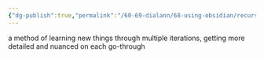 ```yaml
---
{"dg-publish":true,"permalink":"/60-69-dialann/68-using-obsidian/recursive-learning/","title":"recursive learning","noteIcon":"","created":"","updated":"2023-07-08T21:46:44.000-04:00"}
---
```


a method of learning new things through multiple iterations, getting more detailed and nuanced on each go-through